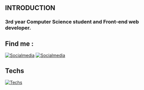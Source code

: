 ## INTRODUCTION
 ### 3rd year Computer Science student and Front-end web developer.
## Find me : 
 [![Socialmedia](https://skillicons.dev/icons?i=instagram)](https://www.instagram.com/yanis_.c/)
 [![Socialmedia](https://skillicons.dev/icons?i=discord)](https://discord.com/channels/@me)
## Techs
[![Techs](https://skillicons.dev/icons?i=js,html,css,ts,react,tailwind,vite,vscode,figma,git,github,notion,flutter,ae,c,cpp,express,java,mongodb,mysql,nodejs,npm,postman)](https://skillicons.dev)
